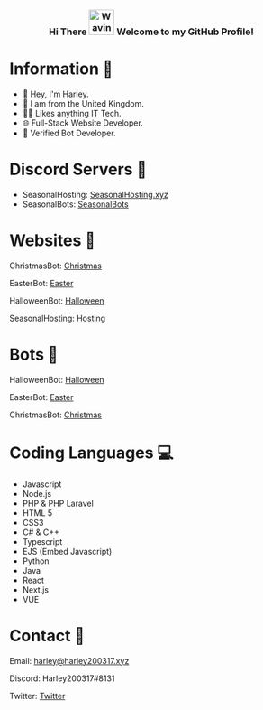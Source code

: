 <h3 align="center">
    Hi There
    <img src="https://raw.githubusercontent.com/nixin72/nixin72/master/wave.gif" 
         alt="Waving hand animated gif"
         height="45"
         width="45" />
    Welcome to my GitHub Profile!
</h3>

# Information 🍿

- 🌱  Hey, I'm Harley.
- 👀 I am from the United Kingdom.
- 👨‍💻 Likes anything IT Tech.
- 🌐 Full-Stack Website Developer.
- 🤖 Verified Bot Developer.


# Discord Servers 🚨
- SeasonalHosting: [SeasonalHosting.xyz](https://discord.gg/9pCuBUGzV5)
- SeasonalBots: [SeasonalBots](https://discord.gg/czrdgdCbuM)

# Websites 👀

ChristmasBot: [Christmas](https://christmasbot.xyz/)

EasterBot: [Easter](https://easterbot.xyz/)

HalloweenBot: [Halloween](https://halloweenbot.xyz/)

SeasonalHosting: [Hosting](https://seasonalhosting.xyz/)

# Bots 🤖

HalloweenBot: [Halloween](https://discord.com/oauth2/authorize?client_id=852564657674649636&permissions=2147863617&scope=bot%20applications.commands)

EasterBot: [Easter](https://discord.com/oauth2/authorize?client_id=810568485905236018&permissions=379968&scope=bot%20applications.commands)

ChristmasBot: [Christmas](https://discord.com/oauth2/authorize?client_id=791761831734804510&permissions=3492928&&scope=bot%20applications.commands)


# Coding Languages 💻

- Javascript
- Node.js
- PHP & PHP Laravel
- HTML 5
- CSS3
- C# & C++
- Typescript
- EJS (Embed Javascript)
- Python
- Java
- React
- Next.js
- VUE

# Contact 📝

Email: harley@harley200317.xyz

Discord: Harley200317#8131

Twitter: [Twitter](https://twitter.com/Harley200317)

